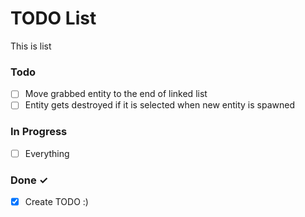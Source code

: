 # TODO List

This is list 

### Todo

- [ ] Move grabbed entity to the end of linked list 
- [ ] Entity gets destroyed if it is selected when new entity is spawned

### In Progress

- [ ] Everything

### Done ✓

- [x] Create TODO :)  
